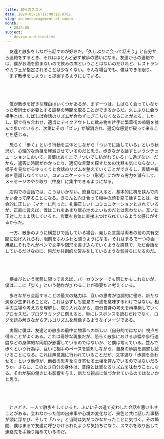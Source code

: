 ```yaml
---
title: 散歩のススメ
date: 2024-05-16T11:08:18.076Z
slug: an-encouragement-of-sampo
month:
  - 2024-05
subject:
  - design-and-creative
---
```

　友達と散歩をしながら話すのが好きだ。「久しぶりに会って話そう」と自分から連絡をするとき、それはほとんど必ず散歩の誘いになる。友達からの連絡では、僕がお酒を飲まないので飲みの席ということはないのだけれど、レストランやカフェが指定されることは少なくない。そんな場合でも、僕はできる限り、「まず散歩をしよう」と提案するようにしている。

###### 　﻿

　僕が散歩を好きな理由はいくつかあるが、まず一つは、しばらく会っていなかった者同士が必要とする調整の時間を取ることができるからだ。久しぶりに会う相手とは、しばしば会話のリズムが合わずにぎこちなくなることがある。しかし、駅で待ち合わせ、適当にテイクアウトした飲み物を片手に繁華街の喧騒を並んで歩いていると、次第にその「ズレ」が解消され、適切な感覚が戻って来ることを感じる。

　恐らく「歩く」という行動を主体としながら「ついでに話している」という状況が、心理的な負担を軽減させているのだと思う。歩きながら話すというシチュエーションにおいて、言葉はあくまで「ついでに紡がれている」に過ぎない。だから、返答に時間がかかったり、適切な言葉を探すための沈黙も気にならない。様子を見ながらゆっくりと会話のリズムを整えていくことができるし、表情や視線を意識しなくていい。コミュニケーション（形式）にかかる労力を減らして、メッセージのやり取り（中身）に集中できるようになる。

　店内での会話では、こうはいかない。飲食店に入ると、基本的に机を挟んで向かい合って座ることになる。きちんと向き合って相手の顔を見て話すことは、社会的に正しい（マナーに則った、礼儀正しい）コミュニケーションとされているが、正直に言えば、僕はこれをあまり居心地のよいものだとは思わない。互いに正対したまま話していると、言葉を身体に直接ぶつけられているような感じがするからだ。

　一方、散歩のように横並びで話している場合、発した言葉は両者の前の共有空間に投げ入れられ、眼前をふわふわと漂うようになる。それはまるで一つの画用紙にそれぞれがペンで文字や図形を書き込んでいくような感覚で、ただ会話をしているだけなのに、何だか共創的な営みをしているような気持ちになるのだ。

###### 　

　横並びという状態に限って言えば、バーカウンターでも同じかもしれないが、僕はここに「歩く」という動作が加わることが重要だと考えている。

　歩きながら会話することの最大の魅力は、互いの思考が協調的に働き、新たな洞察が生まれることだ。これは必ずしも意見の一致を意味するわけではない。相手の立場や考え方を理解し、取り入れながら、自分自身の考えを再構築していくプロセスだ。プログラミングに例えると、単にレスポンスを読むだけでなく、ログを読み解きながらアルゴリズムを想像するようなイメージである。

　実際に僕は、友達との散歩の最中に物事への新しい（自分的ではない）視点を得ることがよくある。これは奇妙な現象だが、恐らく散歩における歩幅や歩行速度などの身体的な同期が影響しているのではないか、と僕は考えている。並んで歩くという行為は、互いに相手のペースを感知しながら、自身の歩調を調整し続けることになる。これは無意識に行われていることだが、文字通り「歩調を合わせる」という動作が、他者の思考を引き寄せる土壌を育んでいるのではないだろうか。さらに、このとき自分の身体は、普段とは異なるリズムを味わうことになる。それが脳の働きにも影響を与え、新たな視点に気づかせているのではないかと思う。

###### 　﻿

　ときどき、一人で散歩をしていると、ふいにその道で交わした会話を思い出すことがある。会わなかった間の出来事や心境の変化など、景色と共に話した事柄が頭に浮かび、そして「ハッ」と当時は気がつかなかったことに気づく。その瞬間、僕はまるで友達に呼びかけられたような気持ちになり、スマホを取り出して連絡先を手繰り始めているのだ。